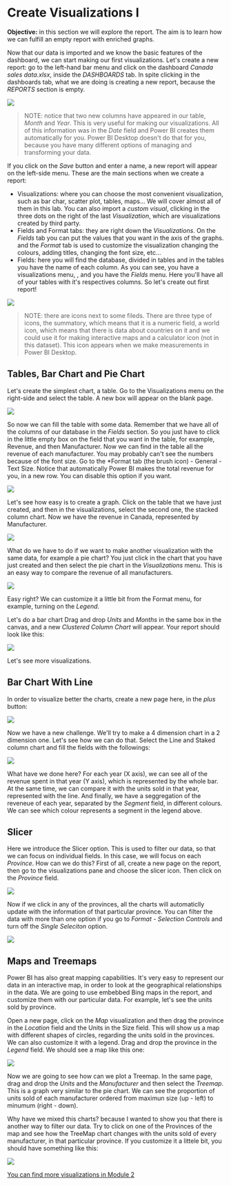 # Create Visualizations I
**Objective:** in this section we will explore the report. The aim is to learn how we can fulfill an empty report with enriched graphs.

Now that our data is imported and we know the basic features of the dashboard, we can start making our first visualizations. Let's create a new report: go to the left-hand bar menu and click on the dashboard *Canada sales data.xlsx*, inside the *DASHBOARDS* tab. In spite clicking in the dashboards tab, what we are doing is creating a new report, because the *REPORTS* section is empty.

![](/Module%201%20-%20Visualizations%20I/Images/1.PNG)

> NOTE: notice that two new columns have appeared in our table, *Month* and *Year*. This is very useful for making our visualizations. All of this information was in the *Date* field and Power BI creates them automatically for you. Power BI Desktop doesn't do that for you, because you have many different options of managing and transforming your data.



If you click on the *Save* button and enter a name, a new report will appear on the left-side menu.
These are the main sections when we create a report:
* Visualizations: where you can choose the most convenient visualization, such as bar char, scatter plot, tables, maps... We will cover almost all of them in this lab. You can also import a *custom visual*, clicking in the three dots on the right of the last *Visualization*, which are visualizations created by third party.
* Fields and Format tabs: they are right down the *Visualizations*. On the *Fields* tab you can put the values that you want in the axis of the graphs. and the *Format* tab is used to customize the visualization changing the colours, adding titles, changing the font size, etc...
* Fields: here you will find the database, divided in tables and in the tables you have the name of each column.
As you can see, you have a visualizations menu, , and you have the *Fields* menu. Here you'll have all of your tables with it's respectives columns. So let's create out first report!

![](/Module%201%20-%20Visualizations%20I/Images/2.PNG)

> NOTE: there are icons next to some fileds. There are three type of icons, the summatory, which means that it is a numeric field, a world icon, which means that there is data about countries on it and we could use it for making interactive maps and a calculator icon (not in this dataset). This icon appears when we make measurements in Power BI Desktop.



## Tables, Bar Chart and Pie Chart
Let's create the simplest chart, a table. Go to the Visualizations menu on the right-side and select the table. A new box will appear on the blank page.

![](/Module%201%20-%20Visualizations%20I/Images/3.PNG)

So now we can fill the table with some data. Remember that we have all of the columns of our database in the *Fields* section. So you just have to click in the little empty box on the field that you want in the table, for example, Revenue, and then Manufacturer. Now we can find in the table all the revenue of each manufacturer. You may probably can't see the numbers because of the font size. Go to the *Format tab (the brush icon) - General - Text Size. Notice that automatically Power BI makes the total revenue for you, in a new row. You can disable this option if you want.

![](/Module%201%20-%20Visualizations%20I/Images/4.PNG)

Let's see how easy is to create a graph. Click on the table that we have just created, and then in the visualizations, select the second one, the stacked column chart. Now we have the revenue in Canada, represented by Manufacturer.

![](/Module%201%20-%20Visualizations%20I/Images/5.PNG)

What do we have to do if we want to make another visualization with the same data, for example a pie chart? You just click in the chart that you have just created and then select the pie chart in the *Visualizations* menu. This is an easy way to compare the revenue of all manufacturers.

![](/Module%201%20-%20Visualizations%20I/Images/6.PNG)

Easy right? We can customize it a little bit from the Format menu, for example, turning on the *Legend*.

Let's do a bar chart Drag and drop *Units* and *Months* in the same box in the canvas, and a new *Clustered Column Chart* will appear. Your report should look like this:

![](/Module%201%20-%20Visualizations%20I/Images/6.1.PNG)

Let's see more visualizations.

## Bar Chart With Line
In order to visualize better the charts, create a new page here, in the *plus* button:

![](/Module%201%20-%20Visualizations%20I/Images/6.2.PNG)

Now we have a new challenge. We'll try to make a 4 dimension chart in a 2 dimension one. Let's see how we can do that. Select the Line and Staked column chart and fill the fields with the followings:

![](/Module%201%20-%20Visualizations%20I/Images/7.PNG)

What have we done here? For each year (X axis), we can see all of the revenue spent in that year (Y axis), which is represented by the whole bar. At the same time, we can compare it with the units sold in that year, represented with the line. And finally, we have a seggregation of the reveneue of each year, separated by the *Segment* field, in different colours. We can see which colour represents a segment in the legend above.

## Slicer
Here we introduce the Slicer option. This is used to filter our data, so that we can focus on individual fields. In this case, we will focus on each *Province*. How can we do this? First of all, create a new page on the report, then go to the visualizations pane and choose the slicer icon. Then click on the *Province* field.

![](/Module%201%20-%20Visualizations%20I/Images/8.PNG)

Now if we click in any of the provinces, all the charts will automaticlly update with the information of that particular province. You can filter the data with more than one option if you go to *Format - Selection Controls* and turn off the *Single Seleciton* option.

![](/Module%201%20-%20Visualizations%20I/Images/9.PNG)


## Maps and Treemaps
Power BI has also great mapping capabilities. It's very easy to represent our data in an interactive map, in order to look at the geographical relationships in the data. We are going to use embebbed Bing maps in the report, and customize them with our particular data. For example, let's see the units sold by province.

Open a new page, click on the *Map* visualization and then drag the province in the *Location* field and the Units in the Size field. This will show us a map with different shapes of circles, regarding the units sold in the provinces. We can also customize it with a legend. Drag and drop the province in the *Legend* field. We should see a map like this one:

![](/Module%201%20-%20Visualizations%20I/Images/10.PNG)


Now we are going to see how can we plot a Treemap. In the same page, drag and drop the *Units* and the *Manufacturer* and then select the *Treemap*. This is a graph very similar to the pie chart. We can see the proportion of units sold of each manufacturer ordered from maximun size (up - left) to minumum (right - down).

Why have we mixed this charts? because I wanted to show you that there is another way to filter our data. Try to click on one of the Provinces of the map and see how the TreeMap chart changes with the units sold of every manufacturer, in that particular province. If you customize it a littele bit, you should have something like this:

![](/Module%201%20-%20Visualizations%20I/Images/11.PNG)

[You can find more visualizations in Module 2](https://github.com/daorti/PowerBIWorkshop/tree/master/Module%202%20-%20Visualizations%20II)



